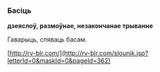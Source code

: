 ### Басіць
**дзеяслоў, размоўнае, незакончанае трыванне**

Гаварыць, спяваць басам.

<a rel="author">[http://rv-blr.com/](http://rv-blr.com/slounik.jsp?letterId=0&maskId=0&pageId=362)</a>
